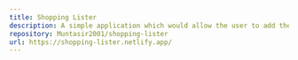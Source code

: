 ```yaml
---
title: Shopping Lister
description: A simple application which would allow the user to add their items they want to buy from any shop.
repository: Muntasir2001/shopping-lister
url: https://shopping-lister.netlify.app/
---
```


